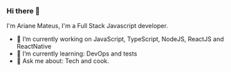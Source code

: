### Hi there 👋

I'm Ariane Mateus, I'm a Full Stack Javascript developer.

- 🔭 I’m currently working on JavaScript, TypeScript, NodeJS, ReactJS and ReactNative
- 🌱 I’m currently learning: DevOps and tests
- 💬 Ask me about: Tech and cook.

